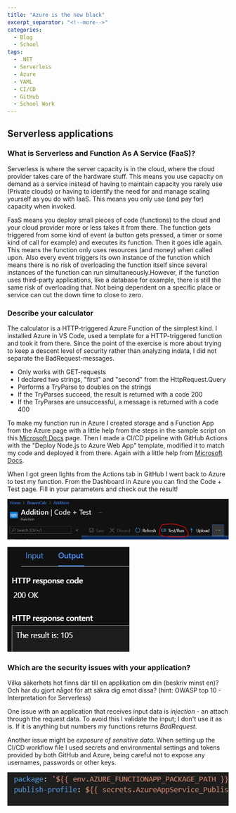 ```yaml
---
title: "Azure is the new black"
excerpt_separator: "<!--more-->"
categories:
  - Blog
  - School
tags:
  - .NET
  - Serverless
  - Azure
  - YAML
  - CI/CD
  - GitHub
  - School Work
---
```

## Serverless applications

### What is Serverless and Function As A Service (FaaS)?

Serverless is where the server capacity is in the cloud, where the cloud provider takes care of the hardware stuff. This means you use capacity on demand as a service instead of having to maintain capacity you rarely use (Private clouds) or having to identify the need for and manage scaling yourself as you do with IaaS. This means you only use (and pay for) capacity when invoked. 

FaaS means you deploy small pieces of code (functions) to the cloud and your cloud provider more or less takes it from there. The function gets triggered from some kind of event (a button gets pressed, a timer or some kind of call for example) and executes its function. Then it goes idle again. This means the function only uses resources (and money) when called upon. Also every event triggers its own instance of the function which means there is no risk of overloading the function itself since several instances of the function can run simultaneously.However, if the function uses third-party applications, like a database for example, there is still the same risk of overloading that. 
Not being dependent on a specific place or service can cut the down time to close to zero. 

### Describe your calculator

The calculator is a HTTP-triggered Azure Function of the simplest kind. I installed Azure in VS Code, used a template for a HTTP-triggered function and took it from there. Since the point of the exercise is more about trying to keep a descent level of security rather than analyzing indata, I did not separate the BadRequest-messages.  

- Only works with GET-requests
- I declared two strings, "first" and "second" from the HttpRequest.Query
- Performs a TryParse to doubles on the strings
- If the TryParses succeed, the result is returned with a code 200
- If the TryParses are unsuccessful, a message is returned with a code 400

To make my function run in Azure I created storage and a Function App from the Azure page with a little help from the steps in the sample script on this [Microsoft Docs](https://docs.microsoft.com/en-us/azure/azure-functions/scripts/functions-cli-create-function-app-github-continuous)  page. Then I made a CI/CD pipeline with GitHub Actions with the "Deploy Node.js to Azure Web App" template, modified it to match my code and deployed it from there. Again with a little help from [Microsoft Docs](https://docs.microsoft.com/en-us/azure/azure-functions/functions-how-to-github-actions?tabs=dotnet). 

When I got green lights from the Actions tab in GitHub I went back to Azure to test my function. 
From the Dashboard in Azure you can find the Code + Test page. Fill in your parameters and check out the result!

![Find the test](https://raw.githubusercontent.com/Baverstrand/Baverstrand.github.io/master/img/210917findtest.JPG)

![Enjoy the output](https://raw.githubusercontent.com/Baverstrand/Baverstrand.github.io/master/img/210917output.JPG)

### Which are the security issues with your application?
Vilka säkerhets hot finns där till en applikation om din (beskriv minst en)? Och har du gjort något för att säkra dig emot dissa? (hint: OWASP top 10 - Interpretation for Serverless)

One issue with an application that receives input data is *injection* - an attach through the request data. 
To avoid this I validate the input; I don't use it as is. If it is anything but numbers my functions returns *BadRequest*.

Another issue might be *exposure of sensitive data*. When setting up the CI/CD workflow file I used secrets and environmental settings and tokens provided by both GitHub and Azure, being careful not to expose any usernames, passwords or other keys. 

![Secrets in YAML](https://raw.githubusercontent.com/Baverstrand/Baverstrand.github.io/master/img/210917secret.JPG)